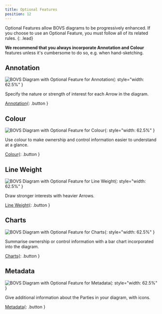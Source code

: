```yaml
---
title: Optional Features
position: 12
---
```


Optional Features allow BOVS diagrams to be progressively enhanced. If you choose to use an Optional Feature, you must follow all of its related rules.
{: .lead}

**We recommend that you always incorporate Annotation and Colour** features unless it's cumbersome to do so, e.g. when hand-sketching.


## Annotation

![BOVS Diagram with Optional Feature for Annotation](/visualisation/diagrams/bovs-optional-annotation.png){: style="width: 62.5%" }

Specify the nature or strength of interest for each Arrow in the diagram.

[Annotation](/visualisation/optional/annotation){: .button }


## Colour

![BOVS Diagram with Optional Feature for Colour](/visualisation/diagrams/bovs-optional-colour.png){: style="width: 62.5%" }

Use colour to make ownership and control information easier to understand at a glance.

[Colour](/visualisation/optional/colour){: .button }


## Line Weight

![BOVS Diagram with Optional Feature for Line Weight](/visualisation/diagrams/bovs-optional-weight.png){: style="width: 62.5%" }

Draw stronger interests with heavier Arrows.

[Line Weight](/visualisation/optional/weight){: .button }


## Charts

![BOVS Diagram with Optional Feature for Charts](/visualisation/diagrams/bovs-optional-charts.png){: style="width: 62.5%" }

Summarise ownership or control information with a bar chart incorporated into the diagram.

[Charts](/visualisation/optional/charts){: .button }


## Metadata

![BOVS Diagram with Optional Feature for Metadata](/visualisation/diagrams/bovs-optional-metadata.png){: style="width: 62.5%" }

Give additional information about the Parties in your diagram, with icons.

[Metadata](/visualisation/optional/metadata){: .button }
